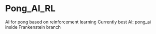 # Pong_AI_RL
AI for pong based on reinforcement learning
Currently best AI:
pong_ai inside Frankenstein branch
